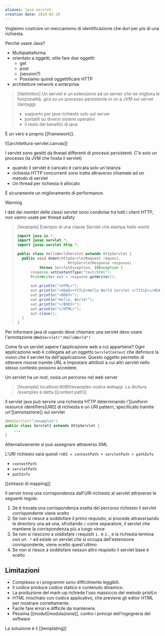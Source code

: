 ```yaml
---
aliases: java servlet
creation date: 2024-02-29
---
```


Voglaimo costruire un meccanismo di identificazione che duri per più di una richiesta.

Perchè usare Java?
- Multipiattaforma
- orientato a oggetti, utile fare due oggetti:
	- get
	- post
	- (session?)
	- Possiamo quindi oggettificare HTTP
- architetture network e enterprise

>[!definition]
>Un servlet è un estensione ad un server che ne migliora le funzionalità, gira su un processo persistente in un a JVM sul server
>Vantaggi:
>- supporto per java richiesto solo sul server
>- portatili su diversi sistemi operativi
>- il resto dei benefici di java

È un vero e proprio [[framework]].

![[architettura-servlet.canvas]]


I servlet sono gestiti da thread differenti di processi persistenti.
C'è solo un processo (la JVM che hosta il servlet)
- quando il servlet è caricato è caricata solo un'istanza
- richiesta HTTP concorrenti sono tratta attraverso chiamate ad un metodo di servlet
- Un thread per richiesta è allocato

È sicuramente un miglioramento di performance. 


> [!warning]
>
>I dati dei membri delle classi servlet sono condivise tra tutti i client HTTP, non vanno usate per thread safety


>[!example] Esempio di una classe Servlet che stampa hello world
>```java
>import java.io.*;
>import javax.servlet.*;
>import javax.servlet.http.*;
>
>public class HelloWorldServlet extends HttpServlet {
>	public void doGet(HttpServletRequest request,
 >                        HttpServletResponse response)
>			throws ServletException, IOException {
>		response.setContentType("text/html");
>		PrintWriter out = response.getWriter();
>		
>		out.println("<HTML>");
>		out.println("<HEAD><TITLE>Hello World Servlet </TITLE></HEAD>");
>		out.println("<BODY>");
>		out.println("Hello, World!");
>		out.println("</BODY>");
>		out.println("</HTML>");
>		out.close();
>	}
>}
>```


Per informare java di uqando deve chiamare una servlet devo usare l'annotazione `@WebServlet("/HelloWorld")`

Come fa un servlet sapere l'applicazione web a cui appartiene? 
Ogni applicazione web è collegata ad un oggetto `ServletContext` che definisce la vision che il servlet ha dell'applicazione. Questo oggetto permetto di ottenere risorse tramite URL e impostare attributi a cui altri servlet nello stesso contesto possono accedere.

Un servlet ha un root, ossia un percorso nel web server

>[!example]
>localhost:8080/examples nostra webapp. La dicitura /examples è detta [[context path]]


Il servlet java può servire una richiesta HTTP determinando l'[[uniform resource identifiers|URI]] di richiesta e un URI pattern, specificato tramite un'[[annotazione]] sul servlet
```java
@WebServlet("/examples")
public class Servlet1 extends HttpServlet {
	...
}
```
Alternativamente si può assegnare attraverso XML


L'URI richiesto sarà quindi
`rURI = contextPath + servletPath + pathInfo`
- `contextPath`
- `servletPath`
- `pathInfo`

[[sintassi di mapping]]

Il server trova una corrispondenza dall'URI richiesto al servlet attraverso le seguenti regole:
1. Se è trovata una corrispondenza esatta del percorso richiesto il servlet corrispondente viene scelto
2. Se non si riesce a soddisfare il primo requisito, si procede attraversando le directory una ad una, sfruttando `/` come separatore, il servlet che mantiene la corrispondenza più a lungo vince
3. Se non si riescono a siddisfare i requisiti `1.` e `2.`, e la richiesta termina con un `.*` ed esiste un servlet che si occupa dell'estensione corrispondente, viene scelto quest'ultimo
4. Se non si riesce a soddisfare nessun altro requisito il servlet base è scelto


## Limitazioni
- Complesso e i programmi sono difficilmente leggibili. 
- Il codice produce codice statico e contenuto dinamico.
- La produzione del mark-up richiede l'uso massiccio del metodo printLn
- HTML mischiato con codice applicativo, che previene gli editor HTML per mostrare correttamente.
- Facile fare errori e difficile da mantenere.
- Pessima [[moduli|modulazione]], contro i principi dell'ingegneria del software

La soluzione è il [[templating]]